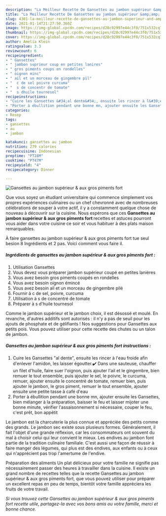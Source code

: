 ```yaml
---
description: "La Meilleur Recette De Gansettes au jambon supérieur &amp;amp; aux gros piments fort"
title: "La Meilleur Recette De Gansettes au jambon supérieur &amp;amp; aux gros piments fort"
slug: 4301-la-meilleur-recette-de-gansettes-au-jambon-superieur-and-amp-aux-gros-piments-fort
date: 2021-01-14T21:27:50.360Z
image: https://img-global.cpcdn.com/recipes/d28c92997e44c3f0/751x532cq70/gansettes-au-jambon-superieur-aux-gros-piments-fort-photo-principale-de-la-recette.jpg
thumbnail: https://img-global.cpcdn.com/recipes/d28c92997e44c3f0/751x532cq70/gansettes-au-jambon-superieur-aux-gros-piments-fort-photo-principale-de-la-recette.jpg
cover: https://img-global.cpcdn.com/recipes/d28c92997e44c3f0/751x532cq70/gansettes-au-jambon-superieur-aux-gros-piments-fort-photo-principale-de-la-recette.jpg
author: Amelia Klein
ratingvalue: 3.3
reviewcount: 6
recipeingredient:
- " Gansettes"
- " jambon suprieur coup en petites lanires"
- " gros piments coups en rondelles"
- " oignon minc"
- " ail et un morceau de gingembre pil"
- "  c de sel poivre curcuma"
- "  s de concentr de tomate"
- "  s dhuile tournesol"
recipeinstructions:
- "Cuire les Gansettes &#34;al dente&#34;, ensuite les rincer à l&#39;eau froide afin d&#39;enlever l&#39;amidon, les laisser égoutter.✔️ Dans une sauteuse, chauffer un filet d&#39;huile, faire suer l&#39;oignon, puis ajouter l&#39;ail et le gingembre, bien remuer le tout ensemble, puis ajouter le sel, le poivre, le curcuma, remuer, ajouter ensuite le concentré de tomate, remuer bien, puis ajouter le jambon, le gros piment, remuer le tout ensemble, ajouter ensuite une petite tasse à café d&#39;eau"
- "Porter à ébullition pendant une bonne mn, ajouter ensuite les Gansettes, bien mélanger à la préparation, baisser le feu et laisser mijoter une bonne minute, vérifier l&#39;assaisonnement si nécessaire, couper le feu, c&#39;est prêt, bon appétit"
categories:
- Resep
tags:
- gansettes
- au
- jambon

katakunci: gansettes au jambon 
nutrition: 279 calories
recipecuisine: Indonesian
preptime: "PT28M"
cooktime: "PT47M"
recipeyield: "4"
recipecategory: Dinner

---
```



![Gansettes au jambon supérieur &amp; aux gros piments fort](https://img-global.cpcdn.com/recipes/d28c92997e44c3f0/751x532cq70/gansettes-au-jambon-superieur-aux-gros-piments-fort-photo-principale-de-la-recette.jpg)

Que vous soyez un étudiant universitaire qui commence simplement vos propres expériences culinaires ou un chef chevronné avec de nombreuses célébrations de souper à votre actif, il y a constamment quelque chose de nouveau à découvrir sur la cuisine. Nous espérons que ces <strong> Gansettes au jambon supérieur &amp; aux gros piments fort </strong> recettes et astuces pourront vous aider dans votre cuisine ce soir et vous habituer à des plats maison remarquables.

<!--inarticleads1-->

À faire gansettes au jambon supérieur &amp; aux gros piments fort tue seul besion 8 Ingrédients et 2 pas. Voici comment vous faire il.

##### Ingrédients de gansettes au jambon supérieur &amp; aux gros piments fort :

1. Utilisation  Gansettes
1. Vous devez vous préparer  jambon supérieur coupé en petites lanières
1. Vous avez besoin  gros piments coupés en rondelles
1. Vous avez besoin  oignon émincé
1. Vous avez besoin  ail et un morceau de gingembre pilé
1. Fournir  à c de sel, poivre, curcuma
1. Utilisation  à s de concentré de tomate
1. Préparer  à s d&#39;huile tournesol


Comme le jambon supérieur et le jambon choix, il est désossé et moulé. En revanche, d&#39;autres additifs sont autorisés : il n&#39;y a pas de seuil pour les ajouts de phosphate et de gélifiants ! Nos suggestions pour Gansettes aux petits pois. Vous pouvez utiliser pour cette recette des chutes ou un talon de jambon. 

<!--inarticleads2-->

##### Gansettes au jambon supérieur &amp; aux gros piments fort instructions :

1. Cuire les Gansettes &#34;al dente&#34;, ensuite les rincer à l&#39;eau froide afin d&#39;enlever l&#39;amidon, les laisser égoutter.✔️ Dans une sauteuse, chauffer un filet d&#39;huile, faire suer l&#39;oignon, puis ajouter l&#39;ail et le gingembre, bien remuer le tout ensemble, puis ajouter le sel, le poivre, le curcuma, remuer, ajouter ensuite le concentré de tomate, remuer bien, puis ajouter le jambon, le gros piment, remuer le tout ensemble, ajouter ensuite une petite tasse à café d&#39;eau
1. Porter à ébullition pendant une bonne mn, ajouter ensuite les Gansettes, bien mélanger à la préparation, baisser le feu et laisser mijoter une bonne minute, vérifier l&#39;assaisonnement si nécessaire, couper le feu, c&#39;est prêt, bon appétit


Le jambon est la charcuterie la plus connue et appréciée des petits comme des grands. Le jambon sec existe sous plusieurs formes. Généralement, il fait l&#39;objet d&#39;une grande réflexion, car les consommateurs ont souvent du mal à choisir celui qui leur convient le mieux. Les endives au jambon font partie de la tradition culinaire familiale. C&#39;est aussi une façon de réussir à faire manger des légumes, qui plus est des endives, aux enfants ou à ceux qui n&#39;apprécient pas trop l&#39;amertume de l&#39;endive. 

<!--inarticleads1-->

<p>
Préparation des aliments Un plat délicieux pour votre famille ne signifie pas nécessairement passer des heures à travailler dans la cuisine. Il existe un grand nombre de recettes telles que la recette Gansettes au jambon supérieur &amp; aux gros piments fort, que vous pouvez utiliser pour préparer un excellent repas en peu de temps, bientôt votre famille appréciera les fruits de votre travail.
</p>

<p>
<i>Si vous trouvez cette Gansettes au jambon supérieur &amp; aux gros piments fort recette utile, partagez-la avec vos bons amis ou votre famille, merci et bonne chance.</i>
</p>
